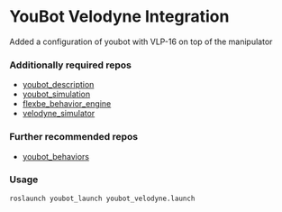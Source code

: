 # YouBot Velodyne Integration
Added a configuration of youbot with VLP-16 on top of the manipulator

### Additionally required repos

* [youbot_description](https://github.com/mas-group/youbot_description)
* [youbot_simulation](https://github.com/mas-group/youbot_simulation)
* [flexbe_behavior_engine](https://github.com/team-vigir/flexbe_behavior_engine)
* [velodyne_simulator](https://github.com/florianshkurti/velodyne_simulator)

### Further recommended repos

* [youbot_behaviors](https://github.com/FlexBE/youbot_behaviors)

### Usage

    roslaunch youbot_launch youbot_velodyne.launch
